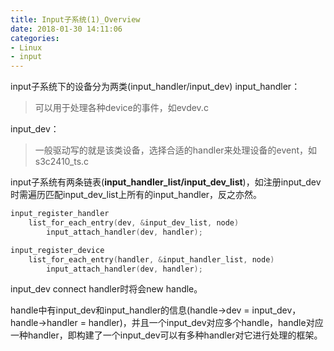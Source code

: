 ```yaml
---
title: Input子系统(1)_Overview
date: 2018-01-30 14:11:06
categories:
- Linux
- input
---
```


input子系统下的设备分为两类(input_handler/input_dev)
input_handler：

>   可以用于处理各种device的事件，如evdev.c

input_dev：

>   一般驱动写的就是该类设备，选择合适的handler来处理设备的event，如s3c2410_ts.c
<!-- more -->
input子系统有两条链表(**input_handler_list/input_dev_list**)，如注册input_dev时需遍历匹配input_dev_list上所有的input_handler，反之亦然。

```c
input_register_handler
	list_for_each_entry(dev, &input_dev_list, node)
		input_attach_handler(dev, handler);
```

```c
input_register_device
	list_for_each_entry(handler, &input_handler_list, node)
		input_attach_handler(dev, handler);
```

input_dev connect handler时将会new handle。

handle中有input_dev和input_handler的信息(handle->dev = input_dev，handle->handler = handler)，并且一个input_dev对应多个handle，handle对应一种handler，即构建了一个input_dev可以有多种handler对它进行处理的框架。
